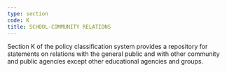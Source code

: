 ```yaml
---
type: section
code: K
title: SCHOOL-COMMUNITY RELATIONS
---
```


Section K of the policy classification system provides a repository for statements on relations with the general public and with other community and public agencies except other educational agencies and groups.